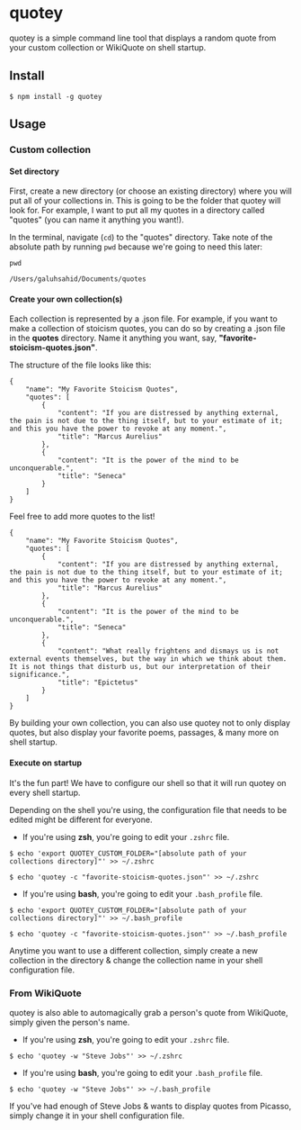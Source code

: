 # quotey

quotey is a simple command line tool that displays a random quote from your custom collection or WikiQuote on shell startup. 

## Install

```
$ npm install -g quotey
```

## Usage

### Custom collection

#### Set directory

First, create a new directory (or choose an existing directory) where you will put all of your collections in. This is going to be the folder that quotey will look for. For example, I want to put all my quotes in a directory called "quotes" (you can name it anything you want!).

In the terminal, navigate (`cd`) to the "quotes" directory. Take note of the absolute path by running `pwd` because we're going to need this later:

```
pwd

/Users/galuhsahid/Documents/quotes
```

#### Create your own collection(s)

Each collection is represented by a .json file. For example, if you want to make a collection of stoicism quotes, you can do so by creating a .json file in the **quotes** directory. Name it anything you want, say, **"favorite-stoicism-quotes.json"**.

The structure of the file looks like this:

```
{
    "name": "My Favorite Stoicism Quotes",
    "quotes": [
        {
            "content": "If you are distressed by anything external, the pain is not due to the thing itself, but to your estimate of it; and this you have the power to revoke at any moment.", 
            "title": "Marcus Aurelius" 
        },
        {
            "content": "It is the power of the mind to be unconquerable.", 
            "title": "Seneca" 
        }
    ]
}
```

Feel free to add more quotes to the list!

```
{
    "name": "My Favorite Stoicism Quotes",
    "quotes": [
        {
            "content": "If you are distressed by anything external, the pain is not due to the thing itself, but to your estimate of it; and this you have the power to revoke at any moment.", 
            "title": "Marcus Aurelius" 
        },
        {
            "content": "It is the power of the mind to be unconquerable.", 
            "title": "Seneca" 
        },
        {
            "content": "What really frightens and dismays us is not external events themselves, but the way in which we think about them. It is not things that disturb us, but our interpretation of their significance.", 
            "title": "Epictetus" 
        }
    ]
}
```

By building your own collection, you can also use quotey not to only display quotes, but also display your favorite poems, passages, &amp; many more on shell startup.

#### Execute on startup

It's the fun part! We have to configure our shell so that it will run quotey on every shell startup.

Depending on the shell you're using, the configuration file that needs to be edited might be different for everyone. 

- If you're using **zsh**, you're going to edit your `.zshrc` file.

```
$ echo 'export QUOTEY_CUSTOM_FOLDER="[absolute path of your collections directory]"' >> ~/.zshrc
```

```
$ echo 'quotey -c "favorite-stoicism-quotes.json"' >> ~/.zshrc
```


- If you're using **bash**, you're going to edit your `.bash_profile` file.

```
$ echo 'export QUOTEY_CUSTOM_FOLDER="[absolute path of your collections directory]"' >> ~/.bash_profile
```

```
$ echo 'quotey -c "favorite-stoicism-quotes.json"' >> ~/.bash_profile
```

Anytime you want to use a different collection, simply create a new collection in the directory &amp; change the collection name in your shell configuration file.

### From WikiQuote

quotey is also able to automagically grab a person's quote from WikiQuote, simply given the person's name.

- If you're using **zsh**, you're going to edit your `.zshrc` file.

```
$ echo 'quotey -w "Steve Jobs"' >> ~/.zshrc
```

- If you're using **bash**, you're going to edit your `.bash_profile` file.

```
$ echo 'quotey -w "Steve Jobs"' >> ~/.bash_profile
```

If you've had enough of Steve Jobs &amp; wants to display quotes from Picasso, simply change it in your shell configuration file.